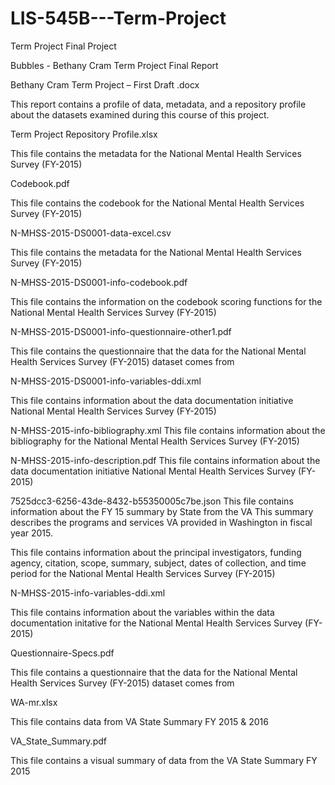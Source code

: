 # LIS-545B---Term-Project
Term Project Final Project

Bubbles - Bethany Cram Term Project
Final Report

Bethany Cram Term Project – First Draft .docx

This report contains a profile of data, metadata, and a repository profile about the datasets examined during this course of this project.

Term Project Repository Profile.xlsx

This file contains the metadata for the National Mental Health Services Survey (FY-2015)

Codebook.pdf

This file contains the codebook for the National Mental Health Services Survey (FY-2015)

N-MHSS-2015-DS0001-data-excel.csv

This file contains the metadata for the National Mental Health Services Survey (FY-2015) 

N-MHSS-2015-DS0001-info-codebook.pdf

This file contains the information on the codebook scoring functions for the National Mental Health Services Survey (FY-2015)

N-MHSS-2015-DS0001-info-questionnaire-other1.pdf

This file contains the questionnaire that the data for the National Mental Health Services Survey (FY-2015) dataset comes from

N-MHSS-2015-DS0001-info-variables-ddi.xml

This file contains information about the data documentation initiative National Mental Health Services Survey (FY-2015)

N-MHSS-2015-info-bibliography.xml
This file contains information about the bibliography for the National Mental Health Services Survey (FY-2015)

N-MHSS-2015-info-description.pdf
This file contains information about the data documentation initiative National Mental Health Services Survey (FY-2015)

7525dcc3-6256-43de-8432-b55350005c7be.json
This file contains information about the FY 15 summary by State from the VA
This summary describes the programs and services VA provided in Washington in fiscal year 2015.

This file contains information about the principal investigators, funding agency, citation, scope, summary, subject, dates of collection, and time period for the National Mental Health Services Survey (FY-2015)


N-MHSS-2015-info-variables-ddi.xml

This file contains information about the variables within the data documentation initative for the National Mental Health Services Survey (FY-2015)


Questionnaire-Specs.pdf

This file contains a questionnaire that the data for the National Mental Health Services Survey (FY-2015) dataset comes from


WA-mr.xlsx

This file contains data from VA State Summary FY 2015 & 2016 

VA_State_Summary.pdf

This file contains a visual summary of data from the VA State Summary FY 2015

